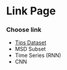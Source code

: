 # Link Page
### Choose link
* [Tips Dataset](https://github.com/CJRockball/pred_service)
* MSD Subset
* Time Series (RNN)
* CNN

